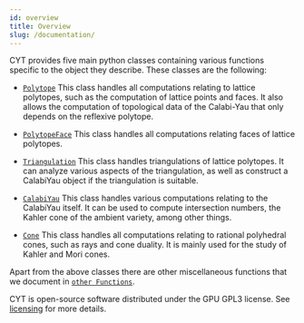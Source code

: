 ```yaml
---
id: overview
title: Overview
slug: /documentation/
---
```



CYT provides five main python classes containing various functions specific to the object they describe. These classes are the following:

* [```Polytope```](./polytope) This class handles all computations relating to lattice polytopes, such as the computation of lattice points and faces. It also allows the computation of topological data of the Calabi-Yau that only depends on the reflexive polytope.

* [```PolytopeFace```](./polytopeface) This class handles all computations relating faces of lattice polytopes.

* [```Triangulation```](./triangulation) This class handles triangulations of lattice polytopes. It can analyze various aspects of the triangulation, as well as construct a CalabiYau object if the triangulation is suitable.

* [```CalabiYau```](./calabiyau) This class handles various computations relating to the CalabiYau itself. It can be used to compute intersection numbers, the Kahler cone of the ambient variety, among other things.

* [```Cone```](./cone) This class handles all computations relating to rational polyhedral cones, such as rays and cone duality. It is mainly used for the study of Kahler and Mori cones.

Apart from the above classes there are other miscellaneous functions that we document in [```other Functions```](./other).

CYT is open-source software distributed under the GPU GPL3 license. See [licensing](./license) for more details.
